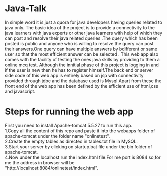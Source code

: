 # Java-Talk
In simple word it is just a quora for java developers having queries related to java only. The basic idea of the project is to provide a connectivity to the java learners with java experts or other java learners with help of which they can post and resolve their java related queries .The query which has been posted is public and anyone who is willing to resolve the query can post their answers.One query can have multiple answers by bdifferent or same user so that the most efficient answer can be selected .
This web app also comes with the facility of testing the ones java skills by providing to them a online mcq test.
Although the innitial phase of this project is logging in and if the user is new then he has to register himself.The back end or server side code of this web app is entirely based on jsp with connectivity provided through jdbc and the database used is Mysql.Apart from these the front end of the web app has been defined by the efficient use of html,css and javascript.
# Steps for running the web app
First you need to install Apache-tomcat 5.5.27 to run this app.  
1.Copy all the content of this repo and paste it into the webapps folder of apache-tomcat under the folder name "onlinetest".  
2.Create the empty tables as directed in tables.txt file in MySQL.  
3.Start your server by clicking on startup.bat file under the bin folder of apache-tomcat.  
4.Now under the localhost run the index.html file.For me port is 8084 so,for me the address in browser will be "http://localhost:8084/onlinetest/index.html".
